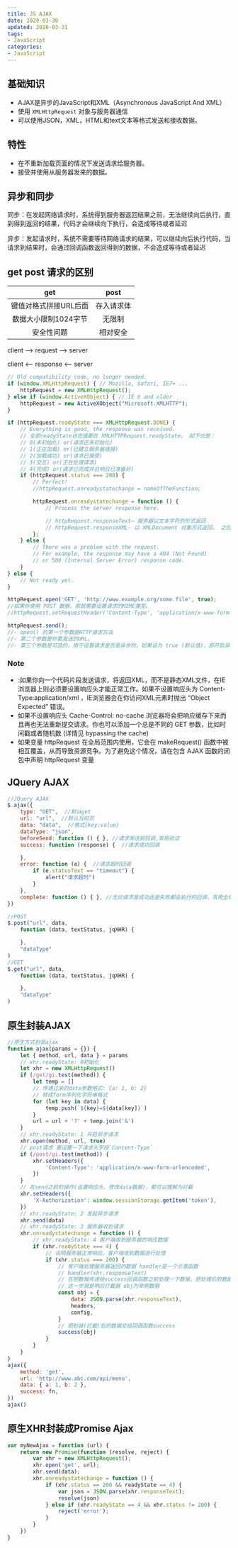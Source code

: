 ```yaml
---
title: JS AJAX
date: 2020-03-30
updated: 2020-03-31
tags:
- JavaScript
categories:
- JavaScript
---
```

## 基础知识

- AJAX是异步的JavaScript和XML（Asynchronous JavaScript And XML）
- 使用 `XMLHttpRequest` 对象与服务器通信
- 可以使用JSON，XML，HTML和text文本等格式发送和接收数据。

## 特性

- 在不重新加载页面的情况下发送请求给服务器。
- 接受并使用从服务器发来的数据。

## 异步和同步

同步：在发起网络请求时，系统得到服务器返回结果之前，无法继续向后执行，直到得到返回的结果，代码才会继续向下执行，会造成等待或者延迟

异步：发起请求时，系统不需要等待网络请求的结果，可以继续向后执行代码，当请求到结果时，会通过回调函数返回得到的数据，不会造成等待或者延迟

## get post 请求的区别

|          get          |    post    |
| :-------------------: | :--------: |
| 键值对格式拼接URL后面 | 存入请求体 |
| 数据大小限制1024字节  |   无限制   |
|      安全性问题       |  相对安全  |

client  -->  request  --> server

client <-- response <-- server

```js
// Old compatibility code, no longer needed.
if (window.XMLHttpRequest) { // Mozilla, Safari, IE7+ ...
    httpRequest = new XMLHttpRequest();
} else if (window.ActiveXObject) { // IE 6 and older
    httpRequest = new ActiveXObject("Microsoft.XMLHTTP");
}

if (httpRequest.readyState === XMLHttpRequest.DONE) {
    // Everything is good, the response was received.
    // 全部readyState状态值都在 XMLHTTPRequest.readyState， 如下也是：
    // 0(未初始化) or(请求还未初始化)
    // 1(正在加载) or(已建立服务器链接)
    // 2(加载成功) or(请求已接受)
    // 3(交互) or(正在处理请求)
    // 4(完成) or(请求已完成并且响应已准备好)
    if (httpRequest.status === 200) {
        // Perfect!
        //httpRequest.onreadystatechange = nameOfTheFunction;

        httpRequest.onreadystatechange = function () {
            // Process the server response here.

            // httpRequest.responseText– 服务器以文本字符的形式返回
            // httpRequest.responseXML– 以 XMLDocument 对象方式返回， 之后就可以使用JavaScript来处理
        };
    } else {
        // There was a problem with the request.
        // For example, the response may have a 404 (Not Found)
        // or 500 (Internal Server Error) response code.
    }
} else {
    // Not ready yet.
}

httpRequest.open('GET', 'http://www.example.org/some.file', true);
//如果你使用 POST 数据，那就需要设置请求的MIME类型。
//httpRequest.setRequestHeader('Content-Type', 'application/x-www-form-urlencoded');

httpRequest.send();
//- open() 的第一个参数是HTTP请求方法
//- 第二个参数是你要发送的URL。
//- 第三个参数是可选的，用于设置请求是否是异步的。如果设为 true (默认值)，即开启异步
```

### Note

- :如果你向一个代码片段发送请求，将返回XML，而不是静态XML文件，在IE浏览器上则必须要设置响应头才能正常工作。如果不设置响应头为 Content-Type:application/xml ，IE浏览器会在你访问XML元素时抛出 “Object Expected” 错误。
- 如果不设置响应头 Cache-Control: no-cache 浏览器将会把响应缓存下来而且再也无法重新提交请求。你也可以添加一个总是不同的 GET 参数，比如时间戳或者随机数 (详情见 bypassing the cache)
- 如果变量 httpRequest 在全局范围内使用，它会在 makeRequest() 函数中被相互覆盖，从而导致资源竞争。为了避免这个情况，请在包含 AJAX 函数的闭包中声明 httpRequest 变量

## JQuery AJAX

```js
//JQuery AJAX
$.ajax({
    type: "GET",  //默认get
    url: "url",  //默认当前页
    data: "data",  //格式{key:value}
    dataType: "json",
    beforeSend: function () { }, //请求发送前回调,常用验证
    success: function (response) {  //请求成功回调

    },
    error: function (e) {  //请求超时回调
        if (e.statusText == "timeout") {
            alert("请求超时")
        }
    },
    complete: function () { }, //无论请求是成功还是失败都会执行的回调，常用全局成员的释放，或者页面状态的重置
})

//POST
$.post("url", data,
    function (data, textStatus, jqXHR) {

    },
    "dataType"
)
//GET
$.get("url", data,
    function (data, textStatus, jqXHR) {

    },
    "dataType"
)

```

## 原生封装AJAX

```js
//原生方式封装ajax
function ajax(params = {}) {
    let { method, url, data } = params
    // xhr.readyState: 0初始化
    let xhr = new XMLHttpRequest()
    if (/get/gi.test(method)) {
        let temp = []
        // 传递过来的data参数格式: {a: 1, b: 2}
        // 转成form序列化字符串格式
        for (let key in data) {
            temp.push(`${key}=${data[key]}`)
        }
        url = url + '?' + temp.join('&')
    }
    // xhr.readyState: 1 开启异步请求
    xhr.open(method, url, true)
    // post请求 要设置一下请求头字段`Content-Type`
    if (/post/gi.test(method)) {
        xhr.setHeaders({
            'Content-Type': 'application/x-www-form-urlencoded',
        })
    }
    // 在send之前的操作(设置响应头、修改data数据)，都可以理解为拦截
    xhr.setHeaders({
        'X-Authorization': window.sessionStorage.getItem('token'),
    })
    // xhr.readyState: 2 发起异步请求
    xhr.send(data)
    // xhr.readyState: 3 服务器收到请求
    xhr.onreadystatechange = function () {
        // xhr.readyState: 4 客户端收到服务器的响应数据
        if (xhr.readyState === 4) {
            // 说明服务器正常响应，客户端收到数据进行处理
            if (xhr.status === 200) {
                // 客户端处理服务器返回的数据 handler是一个示意函数
                // handler(xhr.responseText)
                // 在把数据传递给success回调函数之前处理一下数据，把处理后的数据再给success
                // 这一步就是响应拦截器 obj为举例数据
                const obj = {
                    data: JSON.parse(xhr.responseText),
                    headers,
                    config,
                }
                // 把封装(拦截)后的数据交给回调函数success
                success(obj)
            }
        }
    }
}
ajax({
    method: 'get',
    url: 'http://www.abc.com/api/menu',
    data: { a: 1, b: 2 },
    success: fn,
})
ajax()
```

## 原生XHR封装成Promise Ajax

```js
var myNewAjax = function (url) {
    return new Promise(function (resolve, reject) {
        var xhr = new XMLHttpRequest();
        xhr.open('get', url);
        xhr.send(data);
        xhr.onreadystatechange = function () {
            if (xhr.status == 200 && readyState == 4) {
                var json = JSON.parse(xhr.responseText);
                resolve(json)
            } else if (xhr.readyState == 4 && xhr.status != 200) {
                reject('error');
            }
        }
    })
}
```
